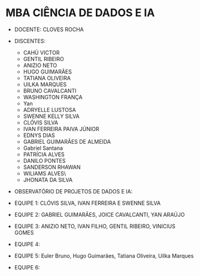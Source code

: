 # MBA CIÊNCIA DE DADOS E IA
- DOCENTE: CLOVES ROCHA
- DISCENTES: 
  - CAHÚ VICTOR
  - GENTIL RIBEIRO
  - ANIZIO NETO
  - HUGO GUIMARÃES
  - TATIANA OLIVEIRA
  - UILKA MARQUES
  - BRUNO CAVALCANTI
  - WASHINGTON FRANÇA
  - Yan
  - ADRYELLE LUSTOSA
  - SWENNE KELLY SILVA
  - CLÓVIS SILVA
  - IVAN FERREIRA PAIVA JÚNIOR
  - EDNYS DIAS
  - GABRIEL GUIMARÃES DE ALMEIDA
  - Gabriel Santana
  -  PATRÍCIA ALVES
  - DANILO PONTES
  - SANDERSON RHAWAN
  - WILIAMS ALVES\
  - JHONATA DA SILVA

- OBSERVATÓRIO DE PROJETOS DE DADOS E IA:
- EQUIPE 1: CLÓVIS SILVA, IVAN FERREIRA E SWENNE SILVA
- EQUIPE 2: GABRIEL GUIMARÃES, JOICE CAVALCANTI, YAN ARAÚJO
- EQUIPE 3: ANIZIO NETO, IVAN FILHO, GENTIL RIBEIRO, VINICIUS GOMES
- EQUIPE 4:
- EQUIPE 5: Euler Bruno, Hugo Guimarães, Tatiana Oliveira, Uilka Marques
- EQUIPE 6: 
